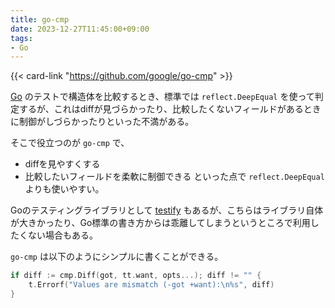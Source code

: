 ```yaml
---
title: go-cmp
date: 2023-12-27T11:45:00+09:00
tags:
- Go
---
```


{{< card-link "https://github.com/google/go-cmp" >}}

[Go](note/Go.md) のテストで構造体を比較するとき、標準では `reflect.DeepEqual` を使って判定するが、これはdiffが見づらかったり、比較したくないフィールドがあるときに制御がしづらかったりといった不満がある。

そこで役立つのが `go-cmp` で、

* diffを見やすくする
* 比較したいフィールドを柔軟に制御できる
  といった点で `reflect.DeepEqual` よりも使いやすい。

Goのテスティングライブラリとして [testify](note/go_testifyを使う.md)  もあるが、こちらはライブラリ自体が大きかったり、Go標準の書き方からは乖離してしまうというところで利用したくない場合もある。

`go-cmp` は以下のようにシンプルに書くことができる。

````go
if diff := cmp.Diff(got, tt.want, opts...); diff != "" {
    t.Errorf("Values are mismatch (-got +want):\n%s", diff)
}
````
